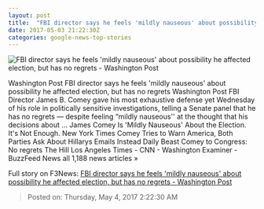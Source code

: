 ```yaml
---
layout: post
title:  "FBI director says he feels 'mildly nauseous' about possibility he affected election, but has no regrets - Washington Post"
date: 2017-05-03 21:22:30Z
categories: google-news-top-stories
---
```


![FBI director says he feels 'mildly nauseous' about possibility he affected election, but has no regrets - Washington Post](https://img.washingtonpost.com/rf/image_1484w/2010-2019/WashingtonPost/2017/05/03/National-Security/Images/677798284.jpg)

Washington Post FBI director says he feels 'mildly nauseous' about possibility he affected election, but has no regrets Washington Post FBI Director James B. Comey gave his most exhaustive defense yet Wednesday of his role in politically sensitive investigations, telling a Senate panel that he has no regrets — despite feeling “mildly nauseous'' at the thought that his decisions about ... James Comey Is 'Mildly Nauseous' About the Election. It's Not Enough. New York Times Comey Tries to Warn America, Both Parties Ask About Hillarys Emails Instead Daily Beast Comey to Congress: No regrets The Hill Los Angeles Times - CNN - Washington Examiner - BuzzFeed News all 1,188 news articles »


Full story on F3News: [FBI director says he feels 'mildly nauseous' about possibility he affected election, but has no regrets - Washington Post](http://www.f3nws.com/n/yDUCXC)

> Posted on: Thursday, May 4, 2017 2:22:30 AM
